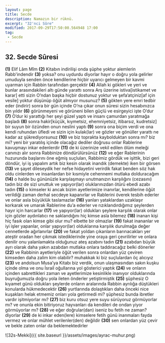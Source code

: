 ```yaml
---
layout: page
title: Secde
description: Namazın bir rüknü.
excerpt: "32'nci Sûre"
modified: 2017-09-29T17:50:00.564948 17:00
tag: 
 - Secde
---
```


## 32. Secde Sûresi

**(1)** Elif Lâm Mîm
**(2)** Kitabın indirilişi onda şüphe yoktur alemlerin Rabb'indendir
**(3)** yoksa? onu uydurdu diyorlar hayır o doğru yola gelirler umuduyla senden önce kendilerine hiçbir uyarıcı gelmeyen bir kavmi uyarman için Rabbin tarafından gerçektir 
**(4)** Allah ki gökleri ve yeri ve bunlar arasındakileri altı günde yarattı sonra Arş üzerine istiva[istikamet ve karar] etti sizin O’ndan başka hiçbir dostunuz yoktur ve şefa’atçiniz[af için vesile] yoktur düşünüp öğüt almıyor musunuz?
**(5)** gökten yere emri tedbir eder (indirir) sonra bir gün içinde O’na çıkar onun süresi sizin hesabınızca bin yıldır
**(6)** görünmeyeni ve görüneni bilen güçlü ve esirgeyici işte O’dur 
**(7)** O’dur ki yarattığı her şeyi güzel yaptı ve insanı çamurdan yaratmağa başladı 
**(8)** sonra hakir[küçük, kıymetsiz, ehemniyetsiz, itibarsız, kudretsiz] bir suyun bir özünden onun neslini yaptı 
**(9)** sonra ona biçim verdi ve ona kendi ruhundan üfledi ve sizin  için kulak(lar) ve gözler ve gönüller yarattı ne kadar az şükrediyorsunuz
**(10)** ve biz toprakta kaybolduktan sonra mı? biz mi? yeni bir yaratılış içinde olacağız dediler doğrusu onlar Rablerine kavuşmayı inkar edenlerdir
**(11)** de ki üzerinize vekil edilen ölüm meleği canınızı alır sonra Rabbinize döndürülürsünüz
**(12)** ve eğer Rablerinin huzurunda başlarını öne eğmiş suçluları, Rabbimiz gördük ve işittik, bizi geri döndür, iyi iş yapalım artık biz kesin olarak inandık (demekte) iken bir görsen 
**(13)** ve şayet dileseydik her nefse hidayetini verirdik fakat benden söz hak oldu cinlerden ve insanlardan bir kısmiyle cehennemi mutlaka dolduracağım 
**(14)** o halde bu gününüzle karşılaşmayı unutmanızın karşılığını (cezasını) tadın biz de sizi unuttuk ve yapıyor(lar) oluklarınızdan ötürü ebedi azabı tadın 
**(15)** o kimseler ki ancak bizim ayetlerimize inanırlar, kendilerine öğüt verildiği zaman derhal secdeye kapanırlar ve Rablerini överek tesbih ederler ve onlar asla büyüklük taslamazlar
**(16)** yanları yataklardan uzaklaşır korkarak ve umarak Rablerine du’a ederler ve rızıklandırdığımız şeylerden hayır için harcarlar
**(17)** ve yapıyor(lar) oldukları şeylere karşılık olarak onlar için gözler aydınlatıcı ne saklandığını hiç kimse asla bilemez
**(18)** inanan kişi hiç fasık olan kimse gibi olur mu? elbette bir olmazlar
**(19)** fakat inananlar ve iyi işler yapanlar, onlar yapıyor(lar) olduklarına karşılık durulmağa değer cennetlerde ağırlanırlar
**(20)** ve fakat yoldan çıkanların barınacakları yer ateştir oradan her çıkmak istediklerinde yine oraya geri çevrilirler ve onlara denilir onu yalanlamakta olduğunuz ateş azabını tadın 
**(21)** azabdan büyük ayrı olarak daha yakın azabdan mutlaka onlara taddıracağız belki dönerler
**(22)** ve Rabbinin ayetleriyle öğüt verilen sonra onlardan yüz çeviren kimseden daha zalim kim olabilir? muhakkak ki biz suçlulardan öç alıcıyız 
**(23)** ve andolsun Musa’ya Kitabı biz verdik, onun ulaşmasından sakın kuşku içinde olma ve onu İsrail oğullarına yol gösterici yaptık 
**(24)** ve onların içinden sabrettikleri zaman ve ayetlerimize kesinlikle inanıyor olduklarında buyruğumuzla doğru yola ileten önderler yetiştirmiştik
**(25)** şüphesiz O kıyamet günü oldukları şeylerde onların aralarında Rabbin ayrılığa düştükleri konularda hükmedecektir 
**(26)** yurtlarında dolaştıkları daha önceki nice kuşakları helak etmemiz onları yola getirmedi mi? şüphesiz bunda ibretler vardır işitmiyorlar mı?
**(27)** biz kuru otsuz	yere suyu sürüyoruz görmüyorlar mı? ve onunla ekin bitiriyoruz hayvanları da kendileri de ondan yiyor görmüyorlar mı?
**(28)** ve eğer doğrular(dan) iseniz bu fetih ne zaman? diyorlar 
**(29)** de ki inkar eden(lere) kimselere fetih günü inanmaları fayda vermez ve onlar mühlet verilenler(den) değildir 
**(30)** sen onlardan yüz çevir ve bekle zaten onlar da beklemektedirler

![32s-Mekki]({{ site.baseurl }}/assets/images/ayrac-muhur.png)
